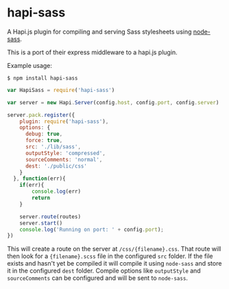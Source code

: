 hapi-sass
=========

A Hapi.js plugin for compiling and serving Sass stylesheets using [node-sass](https://github.com/andrew/node-sass). 

This is a port of their express middleware to a hapi.js plugin. 

Example usage:

```shell
$ npm install hapi-sass
```

```javascript
var HapiSass = require('hapi-sass')

var server = new Hapi.Server(config.host, config.port, config.server)

server.pack.register({
    plugin: require('hapi-sass'),
    options: {
      debug: true,
      force: true,
      src: './lib/sass',
      outputStyle: 'compressed',
      sourceComments: 'normal',
      dest: './public/css'
    }
  }, function(err){
    if(err){
        console.log(err)
        return
    }

    server.route(routes)
    server.start()
    console.log('Running on port: ' + config.port);
})
```

This will create a route on the server at `/css/{filename}.css`. That route will then look for a `{filename}.scss` file in the configured `src` folder. If the file exists and hasn't yet be compiled it will compile it using `node-sass` and store it in the configured `dest` folder. Compile options like `outputStyle` and `sourceComments` can be configured and will be sent to `node-sass`. 


